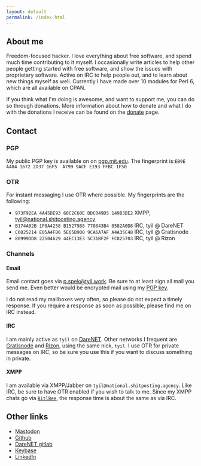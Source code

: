 ```yaml
---
layout: default
permalink: /index.html
---
```


## About me
Freedom-focused hacker. I love everything about free software, and spend much
time contributing to it myself. I occasionally write articles to help other
people getting started with free software, and show the issues with proprietary
software. Active on IRC to help people out, and to learn about new things
myself as well. Currently I have made over 10 modules for Perl 6, which are all
available on CPAN.

If you think what I'm doing is awesome, and want to support me, you can do so
through donations. More information about how to donate and what I do with the
donations I receive can be found on the [donate][Donate] page.

## Contact
### PGP
My public PGP key is available on on [pgp.mit.edu][pubkey]. The fingerprint
is:`EB9E A484 1672 2D37 16F5  A799 9ACF E193 FFBC 1F50`

### OTR
For instant messaging I use OTR where possible. My fingerprints are the following:

- `973F92EA 4A45DE93 60C2C60E DDC049D5 149B3BE2` XMPP, tyil@national.shitposting.agency
- `B174A02B 1F0A4258 B1527988 770843B4 0582A0D8` IRC, tyil @ DareNET
- `C6025214 E05A4FB6 5E65B900 9CA6A7AF A4A35C48` IRC, tyil @ Gratisnode
- `80999DD8 22504629 44EC13E3 5C31BF2F FC825703` IRC, tyil @ Rizon

### Channels
####  Email
Email contact goes via [p.spek@tyil.work][mail]. Be sure to at least sign all
mail you send me. Even better would be encrypted mail using my [PGP
key][pubkey].

I do not read my mailboxes very often, so please do not expect a timely
response. If you require a response as soon as possible, please find me on IRC
instead.

#### IRC
I am mainly active as `tyil` on [DareNET][darenet]. Other networks I frequent
are [Gratisnode][freenode] and [Rizon][rizon], using the same nick, `tyil`. I
use OTR for private messages on IRC, so be sure you use this if you want to
discuss something in private.

#### XMPP
I am available via XMPP/Jabber on `tyil@national.shitposting.agency`. Like IRC,
be sure to have OTR enabled if you wish to talk to me. Since my XMPP chats go
via [`BitlBee`][bitlbee], the response time is about the same as via IRC.

## Other links
- [Mastodon][mastodon]
- [Github][github]
- [DareNET gitlab][c.darenet]
- [Keybase][keybase]
- [LinkedIn][linkedin]

[bitlbee]: https://www.bitlbee.org/main.php/news.r.html
[c.darenet]: https://c.darenet.org/u/tyil
[darenet]: https://darenet.org
[donate]: /support.html
[freenode]: https://freenode.net
[github]: https://github.com/Tyil
[keybase]: https://keybase.io/tyil
[linkedin]: https://www.linkedin.com/in/patrickspek?
[mail]: mailto:p.spek@tyil.work
[mastodon]: https://mastodon.social/web/accounts/34234
[pubkey]: https://pgp.mit.edu/pks/lookup?op=vindex&search=0x9ACFE193FFBC1F50
[rizon]: https://rizon.net

